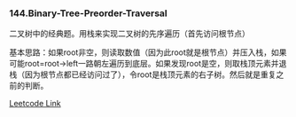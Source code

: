 ### 144.Binary-Tree-Preorder-Traversal

二叉树中的经典题。用栈来实现二叉树的先序遍历（首先访问根节点）

基本思路：如果root非空，则读取数值（因为此root就是根节点）并压入栈，如果可能root=root->left一路朝左遍历到底层。如果发现root是空，则取栈顶元素并退栈（因为根节点都已经访问过了），令root是栈顶元素的右子树。然后就是重复之前的判断。


[Leetcode Link](https://leetcode.com/problems/binary-tree-preorder-traversal)
